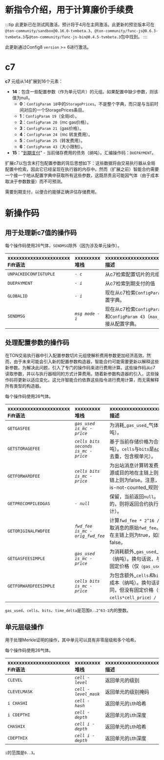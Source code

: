 # 新指令介绍，用于计算廉价手续费

:::tip
此更新已在测试网激活，预计将于4月在主网激活。此更新的预览版本可在`@ton-community/sandbox@0.16.0-tvmbeta.3`、`@ton-community/func-js@0.6.3-tvmbeta.3`与`@ton-community/func-js-bin@0.4.5-tvmbeta.3`包中找到。
:::

此更新通过Config8 `version` >= 6进行激活。

# c7

**c7** 元组从14扩展到16个元素：
* **14**：包含一些配置参数（作为单元切片）的元组。如果配置中缺少参数，则该值为null。
  * **0**：`ConfigParam 18`中的`StoragePrices`。不是整个字典，而只是与当前时间对应的一个StoragePrices条目。
  * **1**：`ConfigParam 19`（全局id）。
  * **2**：`ConfigParam 20`（mc gas价格）。
  * **3**：`ConfigParam 21`（gas价格）。
  * **4**：`ConfigParam 24`（mc 转发费用）。
  * **5**：`ConfigParam 25`（转发费用）。
  * **6**：`ConfigParam 43`（大小限制）。
* **15**："[到期支付](https://github.com/ton-blockchain/ton/blob/8a9ff339927b22b72819c5125428b70c406da631/crypto/block/block.tlb#L237)" - 当前储存费用的债务（纳吨）。汇编操作码：`DUEPAYMENT`。

扩展c7以包含未打包配置参数的背后思想如下：这些数据将由交易执行器从全局配置中检索，因此它已经呈现在执行器的内存中。然而（扩展之前）智能合约需要一个接一个地从配置字典中获取所有这些参数，这既昂贵且可能因气体（由于成本取决于参数数量）而不可预测。

需要到期支付，以便合约能够正确评估存储费用。


# 新操作码

## 用于处理新c7值的操作码
每个操作码使用26气体，`SENDMSG`除外（因为涉及单元操作）。

| xxxxxxxxxxxxxxxxxxxxxx<br/>Fift语法 | xxxxxxxxx<br/>堆栈 | xxxxxxxxxxxxxxxxxxxxxxxxxxxxxxxxxxxxx<br/>描述                                                                            |
|:-|:--------------------|:-------------------------------------------------------------------------------------------------------------------------|
| `UNPACKEDCONFIGTUPLE` | _`- c`_             | 从c7检索配置切片的元组                                                                                           |
| `DUEPAYMENT` | _`- i`_             | 从c7检索到期支付的值                                                                                              |
| `GLOBALID` | _`- i`_             | 现在从c7检索`ConfigParam 19`，而不是直接从配置字典。                                                 |
| `SENDMSG` | _`msg mode - i`_    | 现在从c7检索`ConfigParam 24/25`（消息价格）和`ConfigParam 43`（`max_msg_cells`），而不是直接从配置字典。 |

## 处理配置参数的操作码

在TON交易执行器中引入配置参数切片元组使解析费用参数更加经济高效。然而，由于未来可能会引入新的配置参数构造器，智能合约可能需要更新以解释这些新参数。为解决此问题，引入了专门的操作码来进行费用计算。这些操作码从c7读取参数，并以与执行器相同的方式计算费用。随着新参数构造器的引入，这些操作码将更新以适应变化。这允许智能合约依靠这些指令进行费用计算，而无需解释所有类型的构造器。

每个操作码使用26气体。

| xxxxxxxxxxxxxxxxxxxxxx<br/>Fift语法 | xxxxxxxxx<br/>堆栈 | xxxxxxxxxxxxxxxxxxxxxxxxxxxxxxxxxxxxx<br/>描述                                                                                                                                                                                                                                                               |
|:-|:-|:-----------------------------------------------------------------------------------------------------------------------------------------------------------------------------------------------------------------------------------------------------------------------------------------------------------|
| `GETGASFEE` | _`gas_used is_mc - price`_ | 为消耗_`gas_used`_气体的交易计算计算成本（纳吨）。                                                                                                                                                                                                                                       |
| `GETSTORAGEFEE` | _`cells bits seconds is_mc - price`_ | 基于当前存储价格为合约计算存储费用（纳吨）。`cells`与`bits`是[`AccountState`](https://github.com/ton-blockchain/ton/blob/8a9ff339927b22b72819c5125428b70c406da631/crypto/block/block.tlb#L247)的大小（包括去重，包含根单元）。 |
| `GETFORWARDFEE` | _`cells bits is_mc - price`_ | 为出站消息计算转发费用（纳吨）。_`is_mc`_如果源或目的地在主链上则为true，如果两者都在基链上则为false。注意，应该按照去重和_root-is-not-counted_规则计算消息中的单元和位。                                                                       |
| `GETPRECOMPILEDGAS` | _`- null`_ | 保留，当前返回`null`。如果此合约是_预编译_的，则将返回合约执行的成本（以气体单元计）。                                                                                                                                                                            |
| `GETORIGINALFWDFEE` | _`fwd_fee is_mc - orig_fwd_fee`_ | 计算`fwd_fee * 2^16 / first_frac`。可用于获取消息的原始`fwd_fee`。_`is_mc`_如果源或目的地在主链上则为true，如果两者都在基链上则为false。 |
| `GETGASFEESIMPLE` | _`gas_used is_mc - price`_ | 为消耗额外_`gas_used`_的交易计算额外计算成本（纳吨）。换句话说，与`GETGASFEE`相同，但没有固定价格（仅`（gas_used * price）/ 2^16`）。                                                                                                |
| `GETFORWARDFEESIMPLE` | _`cells bits is_mc - price`_ | 为包含额外_`cells`_和_`bits`_的消息计算额外转发成本（纳吨）。换句话说，与`GETFORWARDFEE`相同，但没有固定价格（仅`（bits*bit_price + cells*cell_price）/ 2^16`）。                                                                         |

`gas_used`、`cells`、`bits`、`time_delta`是范围`0..2^63-1`内的整数。

## 单元层级操作
用于处理Merkle证明的操作，其中单元可以具有非零层级和多个哈希。

每个操作码使用26气体。

| xxxxxxxxxxxxxxxxxxxxxx<br/>Fift语法 | xxxxxxxxx<br/>堆栈 | xxxxxxxxxxxxxxxxxxxxxxxxxxxxxxxxxxxxx<br/>描述                      |
|:-|:-|:----------------------------------------------------------------------------|
| `CLEVEL` | _`cell - level`_ | 返回单元的级别 |
| `CLEVELMASK` | _`cell - level_mask`_ | 返回单元的级别掩码 |
| `i CHASHI` | _`cell - hash`_ | 返回单元的`i`th哈希|
| `i CDEPTHI` | _`cell - depth`_ | 返回单元的`i`th深度|
| `CHASHIX` | _`cell i - depth`_ | 返回单元的`i`th哈希|
| `CDEPTHIX` | _`cell i - depth`_ | 返回单元的`i`th深度|

`i`的范围是`0..3`。